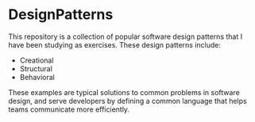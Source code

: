 # DesignPatterns
This repository is a collection of popular software design patterns that I have been studying as exercises.
These design patterns include:
- Creational
- Structural
- Behavioral

These examples are typical solutions to common problems in software design, and serve developers by defining a common language that helps teams communicate more efficiently.
